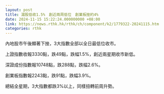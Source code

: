 ```yaml
---
layout: post
title: 滬股低收1.5%　創近兩周低位　創業板挫約4%
date: 2024-11-15 15:22:24.000000000 +08:00
link: https://news.rthk.hk/rthk/ch/component/k2/1779322-20241115.htm
categories: rthk
---
```


內地股市午後顯著下挫，3大指數全部以全日最低位收市。

上證指數收報3330點，跌49點，跌幅1.5%，創近兩星期收市新低。

深證成份指數報10748點，跌288點，跌幅2.6%。

創業板指數報2243點，跌91點，跌幅3.9%。

總結全星期，3大指數都跌3%以上，同樣扭轉前周升勢。
